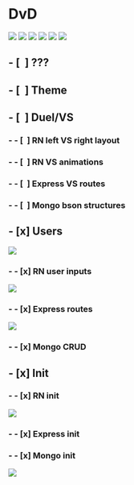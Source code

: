 # DvD
![](readme-images/dieters-red-vs-blue-middle.png) 
![](readme-images/dieters-logo.png)
![](readme-images/dieters-color-palette.png)
![](readme-images/auth-signup-success.jpg)
![](readme-images/auth-login-success.jpg)
![](readme-images/FXFX.gif)
## - [&nbsp;&nbsp;] ???
## - [&nbsp;&nbsp;] Theme
## - [&nbsp;&nbsp;] Duel/VS
### - - [&nbsp;&nbsp;] RN left VS right layout
### - - [&nbsp;&nbsp;] RN VS animations
### - - [&nbsp;&nbsp;] Express VS routes
### - - [&nbsp;&nbsp;] Mongo bson structures
## - [x] Users
![](readme-images/Screenshot_2022-09-17-07-21-09-19_f73b71075b1de7323614b647fe394240.jpg)
### - - [x] RN user inputs
![](readme-images/Screenshot%20from%202022-09-17%2007-07-14.png)
### - - [x] Express routes
![](readme-images/Screenshot%20from%202022-09-17%2007-03-43.png)
### - - [x] Mongo CRUD
## - [x] Init
### - - [x] RN init
![](readme-images/Screenshot%20from%202022-09-17%2007-13-35.png)
### - - [x] Express init
### - - [x] Mongo init
![](readme-images/Screenshot%20from%202022-09-17%2006-35-48.png)
